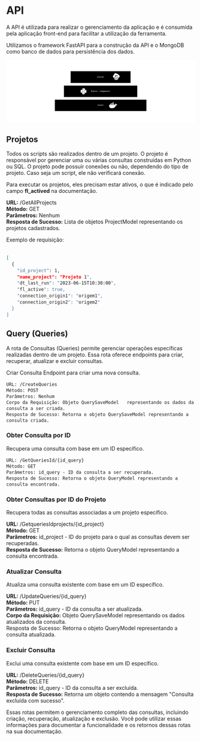 # API

A API é utilizada para realizar o gerenciamento da aplicação e é consumida pela aplicação front-end para facilitar a utilização da ferramenta.

Utilizamos o framework FastAPI para a construção da API e o MongoDB como banco de dados para persistência dos dados.

![Texto alternativo](../assets/tutorial/b-api.png)

## Projetos

Todos os scripts são realizados dentro de um projeto. O projeto é responsável por gerenciar uma ou várias consultas construídas em Python ou SQL. O projeto pode possuir conexões ou não, dependendo do tipo de projeto. Caso seja um script, ele não verificará conexão.

Para executar os projetos, eles precisam estar ativos, o que é indicado pelo campo **fl_actived** na documentação.
 
**URL:** /GetAllProjects                
**Método:** GET                 
**Parâmetros:** Nenhum      
**Resposta de Sucesso:** Lista de objetos ProjectModel representando os projetos cadastrados.

Exemplo de requisição:

```bash

[
  {
    "id_project": 1,
    "name_project": "Projeto 1",
    "dt_last_run": "2023-06-15T10:30:00",
    "fl_active": true,
    "connection_origin1": "origem1",
    "connection_origin2": "origem2"
  }
]

```


## Query (Queries)

A rota de Consultas (Queries) permite gerenciar operações específicas realizadas dentro de um projeto. Essa rota oferece endpoints para criar, recuperar, atualizar e excluir consultas.

Criar Consulta
Endpoint para criar uma nova consulta.
   
```
URL: /CreateQueries                 
Método: POST                    
Parâmetros: Nenhum              
Corpo da Requisição: Objeto QuerySaveModel   representando os dados da consulta a ser criada.                                   
Resposta de Sucesso: Retorna o objeto QuerySaveModel representando a consulta criada.  

```
### Obter Consulta por ID
Recupera uma consulta com base em um ID específico.

```
URL: /GetQueriesId/{id_query}               
Método: GET                 
Parâmetros: id_query - ID da consulta a ser recuperada.                                 
Resposta de Sucesso: Retorna o objeto QueryModel representando a consulta encontrada.   
```
### Obter Consultas por ID do Projeto

Recupera todas as consultas associadas a um projeto específico.

**URL:** /GetqueriesIdprojects/{id_project}                 
**Método:** GET                     
**Parâmetros:** id_project - ID do projeto para o qual as consultas devem ser recuperadas.      
**Resposta de Sucesso:** Retorna o objeto       QueryModel representando a consulta encontrada.                                                  
### Atualizar Consulta

Atualiza uma consulta existente com base em um ID específico.

**URL:** /UpdateQueries/{id_query}              
**Método:** PUT                             
**Parâmetros:** id_query - ID da consulta a ser atualizada.                             
**Corpo da Requisição:** Objeto QuerySaveModel representando os dados atualizados da consulta.                                      
Resposta de Sucesso: Retorna o objeto QueryModel representando a consulta atualizada.                                   
### Excluir Consulta

Exclui uma consulta existente com base em um ID específico.

**URL:** /DeleteQueries/{id_query}              
**Método:** DELETE                              
**Parâmetros:** id_query - ID da consulta a ser excluída.                                    
**Resposta de Sucesso:** Retorna um objeto contendo a mensagem "Consulta excluída com sucesso".                                     

Essas rotas permitem o gerenciamento completo das consultas, incluindo criação, recuperação, atualização e exclusão. Você pode utilizar essas informações para documentar a funcionalidade e os retornos dessas rotas na sua documentação.
